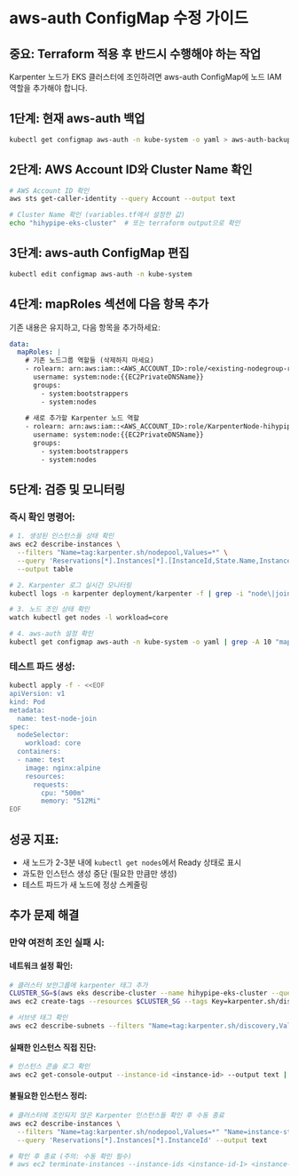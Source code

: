 # aws-auth ConfigMap 수정 가이드

## 중요: Terraform 적용 후 반드시 수행해야 하는 작업

Karpenter 노드가 EKS 클러스터에 조인하려면 aws-auth ConfigMap에 노드 IAM 역할을 추가해야 합니다.

## 1단계: 현재 aws-auth 백업

```bash
kubectl get configmap aws-auth -n kube-system -o yaml > aws-auth-backup.yaml
```

## 2단계: AWS Account ID와 Cluster Name 확인

```bash
# AWS Account ID 확인
aws sts get-caller-identity --query Account --output text

# Cluster Name 확인 (variables.tf에서 설정한 값)
echo "hihypipe-eks-cluster"  # 또는 terraform output으로 확인
```

## 3단계: aws-auth ConfigMap 편집

```bash
kubectl edit configmap aws-auth -n kube-system
```

## 4단계: mapRoles 섹션에 다음 항목 추가

기존 내용은 유지하고, 다음 항목을 추가하세요:

```yaml
data:
  mapRoles: |
    # 기존 노드그룹 역할들 (삭제하지 마세요)
    - rolearn: arn:aws:iam::<AWS_ACCOUNT_ID>:role/<existing-nodegroup-role>
      username: system:node:{{EC2PrivateDNSName}}
      groups:
        - system:bootstrappers
        - system:nodes
    
    # 새로 추가할 Karpenter 노드 역할
    - rolearn: arn:aws:iam::<AWS_ACCOUNT_ID>:role/KarpenterNode-hihypipe-eks-cluster
      username: system:node:{{EC2PrivateDNSName}}
      groups:
        - system:bootstrappers
        - system:nodes
```

## 5단계: 검증 및 모니터링

### 즉시 확인 명령어:

```bash
# 1. 생성된 인스턴스들 상태 확인
aws ec2 describe-instances \
  --filters "Name=tag:karpenter.sh/nodepool,Values=*" \
  --query 'Reservations[*].Instances[*].[InstanceId,State.Name,InstanceType,LaunchTime]' \
  --output table

# 2. Karpenter 로그 실시간 모니터링
kubectl logs -n karpenter deployment/karpenter -f | grep -i "node\|join\|bootstrap\|error"

# 3. 노드 조인 상태 확인
watch kubectl get nodes -l workload=core

# 4. aws-auth 설정 확인
kubectl get configmap aws-auth -n kube-system -o yaml | grep -A 10 "mapRoles"
```

### 테스트 파드 생성:

```bash
kubectl apply -f - <<EOF
apiVersion: v1
kind: Pod
metadata:
  name: test-node-join
spec:
  nodeSelector:
    workload: core
  containers:
  - name: test
    image: nginx:alpine
    resources:
      requests:
        cpu: "500m"
        memory: "512Mi"
EOF
```

## 성공 지표:

- 새 노드가 2-3분 내에 `kubectl get nodes`에서 Ready 상태로 표시
- 과도한 인스턴스 생성 중단 (필요한 만큼만 생성)
- 테스트 파드가 새 노드에 정상 스케줄링

## 추가 문제 해결

### 만약 여전히 조인 실패 시:

#### 네트워크 설정 확인:

```bash
# 클러스터 보안그룹에 karpenter 태그 추가
CLUSTER_SG=$(aws eks describe-cluster --name hihypipe-eks-cluster --query 'cluster.resourcesVpcConfig.clusterSecurityGroupId' --output text)
aws ec2 create-tags --resources $CLUSTER_SG --tags Key=karpenter.sh/discovery,Value=hihypipe-eks-cluster

# 서브넷 태그 확인
aws ec2 describe-subnets --filters "Name=tag:karpenter.sh/discovery,Values=hihypipe-eks-cluster"
```

#### 실패한 인스턴스 직접 진단:

```bash
# 인스턴스 콘솔 로그 확인
aws ec2 get-console-output --instance-id <instance-id> --output text | tail -n 100
```

#### 불필요한 인스턴스 정리:

```bash
# 클러스터에 조인되지 않은 Karpenter 인스턴스들 확인 후 수동 종료
aws ec2 describe-instances \
  --filters "Name=tag:karpenter.sh/nodepool,Values=*" "Name=instance-state-name,Values=running" \
  --query 'Reservations[*].Instances[*].InstanceId' --output text

# 확인 후 종료 (주의: 수동 확인 필수)
# aws ec2 terminate-instances --instance-ids <instance-id-1> <instance-id-2>
```



